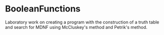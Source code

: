 # BooleanFunctions
Laboratory work on creating a program with the construction of a truth table and search for MDNF using McCluskey's method and Petrik's method.
